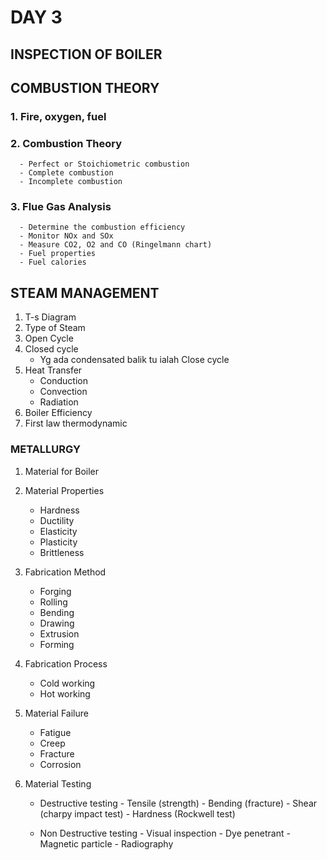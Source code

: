 # DAY 3

## INSPECTION OF BOILER

## COMBUSTION THEORY

### 1. Fire, oxygen, fuel

### 2. Combustion Theory

      - Perfect or Stoichiometric combustion
      - Complete combustion
      - Incomplete combustion

### 3. Flue Gas Analysis

      - Determine the combustion efficiency
      - Monitor NOx and SOx
      - Measure CO2, O2 and CO (Ringelmann chart)
      - Fuel properties
      - Fuel calories


## STEAM MANAGEMENT

1. T-s Diagram
2. Type of Steam
3. Open Cycle
4. Closed cycle
      - Yg ada condensated balik tu ialah Close cycle
5. Heat Transfer
      - Conduction
      - Convection
      - Radiation
6. Boiler Efficiency
7. First law thermodynamic

### METALLURGY

1. Material for Boiler
2. Material Properties

      - Hardness
      - Ductility
      - Elasticity
      - Plasticity
      - Brittleness
      
      
3. Fabrication Method

      - Forging
      - Rolling
      - Bending
      - Drawing
      - Extrusion
      - Forming
      
      
4. Fabrication Process

      - Cold working
      - Hot working
      
      
5. Material Failure

      - Fatigue
      - Creep
      - Fracture
      - Corrosion
      
      
6. Material Testing 

      - Destructive testing
            - Tensile (strength)
            - Bending (fracture)
            - Shear (charpy impact test)
            - Hardness (Rockwell test)
            
      - Non Destructive testing
            - Visual inspection
            - Dye penetrant
            - Magnetic particle
            - Radiography

